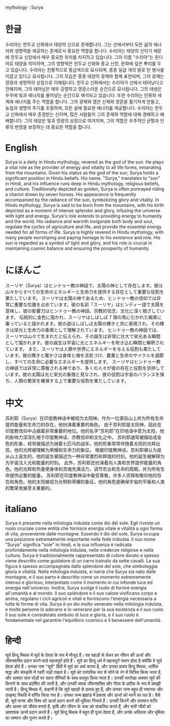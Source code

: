 mythology : Surya

# 한글

수리야는 힌두교 신화에서 태양의 신으로 존재합니다. 그는 산에서부터 모든 삶의 에너지와 생명력을 제공하는 존재로서 중요한 역할을 합니다.
수리야는 태양의 신이기 때문에 힌두교 신앙에서 매우 중요한 위치를 차지하고 있습니다. 그의 이름 "수리야"는 힌디어로 태양을 의미하며, 그의 영향력은 힌두교 신화와 종교 신앙, 문화에 깊은 뿌리를 두고 있습니다.
수리야는 전통적으로 황금색으로 묘사되며, 종종 일곱 개의 말로 탄 병사를 이끌고 있다고 묘사됩니다. 그의 모습은 종종 태양의 광채와 함께 표현되며, 그의 광채는 영광과 생명력의 상징으로 이해됩니다.
힌두교 신화에서는 수리야가 산에서 태어났다고 전해지며, 그의 태어남은 매우 강렬하고 영광스러운 순간으로 묘사됩니다. 그의 태생은 우주에 빛과 에너지를 불어넣는 순간으로 해석되고 있습니다.
또한 수리야는 인류와 세계에 에너지를 주는 역할을 합니다. 그의 광채와 열은 신체와 영혼을 활기차게 만들고, 농업과 생명의 주기를 조절하며, 모든 삶에 필요한 에너지를 제공합니다.
수리야는 힌두교 신화에서 매우 존경받는 신이며, 많은 사람들이 그의 존재와 역할에 대해 경배하고 예배합니다. 그의 태양은 빛과 영광의 상징으로 여겨지며, 그의 역할은 우주적인 균형과 인류의 번영을 보장하는 데 중요한 역할을 합니다.

# English

Surya is a deity in Hindu mythology, revered as the god of the sun. He plays a vital role as the provider of energy and vitality to all life forms, emanating from the mountains.
Given his status as the god of the sun, Surya holds a significant position in Hindu beliefs. His name, "Surya," translates to "sun" in Hindi, and his influence runs deep in Hindu mythology, religious beliefs, and culture.
Traditionally depicted as golden, Surya is often portrayed riding a chariot drawn by seven horses. His appearance is frequently accompanied by the radiance of the sun, symbolizing glory and vitality.
In Hindu mythology, Surya is said to be born from the mountains, with his birth depicted as a moment of intense splendor and glory, infusing the universe with light and energy.
Surya's role extends to providing energy to humanity and the world. His radiance and warmth invigorate both body and soul, regulate the cycles of agriculture and life, and provide the essential energy needed for all forms of life.
Surya is highly revered in Hindu mythology, with many people worshiping and paying homage to his existence and role. His sun is regarded as a symbol of light and glory, and his role is crucial in maintaining cosmic balance and ensuring the prosperity of humanity.

# にほんご

スーリヤ（Surya）はヒンドゥー教の神話で、太陽の神として存在します。彼は山々からすべての生命のエネルギーと生命力を提供する存在として重要な役割を果たしています。
スーリヤは太陽の神であるため、ヒンドゥー教の信仰では非常に重要な位置を占めています。彼の名前「スーリヤ」はヒンディー語で太陽を意味し、彼の影響力はヒンドゥー教の神話、宗教的信念、文化に深く根ざしています。
伝統的に金色に描かれ、スーリヤはしばしば 7 頭の馬に引かれた戦車に乗っていると描かれます。彼の姿はしばしば太陽の輝きと共に表現され、その輝きは栄光と生命力の象徴として理解されています。
ヒンドゥー教の神話では、スーリヤは山々で生まれたと伝えられ、その誕生は非常に壮大で栄光ある瞬間として描かれます。彼の誕生は宇宙に光とエネルギーを吹き込む瞬間と解釈されています。
また、スーリヤは人類や世界にエネルギーを与える役割も果たしています。彼の輝きと暖かさは身体と魂を活気づけ、農業と生命のサイクルを調節し、すべての生命に必要なエネルギーを提供します。
スーリヤはヒンドゥー教の神話では非常に尊敬される神であり、多くの人々が彼の存在と役割を崇拝しています。彼の太陽は光と栄光の象徴と見なされ、彼の役割は宇宙のバランスを保ち、人類の繁栄を確保する上で重要な役割を果たしています。

# 中文

苏利耶（Surya）在印度教神话中被视为太阳神。作为一位源自山上并为所有生命提供能量和生命力的存在，他扮演着重要的角色。
由于苏利耶是太阳神，因此在印度教信仰中占据着非常重要的地位。他的名字“苏利耶”在印地语中意为太阳，他的影响力深深扎根于印度教神话、宗教信仰和文化之中。
苏利耶通常被描绘成金色的形象，经常被描述为骑着七匹马的战车。他的形象常常伴随着太阳的光辉出现，他的光辉被理解为荣耀和生命力的象征。
根据印度教神话，苏利耶被认为是从山上诞生的，他的诞生被描述为一种非常激烈和辉煌的时刻。他的诞生被解释为为宇宙注入光和能量的时刻。
此外，苏利耶还扮演着向人类和世界提供能量的角色。他的光辉和热量使身体和灵魂充满活力，调节农业和生命的周期，并为所有生命提供必要的能量。
苏利耶在印度教神话中备受尊敬，许多人崇拜和敬仰他的存在和角色。他的太阳被视为光明和荣耀的象征，他的角色是确保宇宙的平衡和人类的繁荣发展至关重要的。

# italiano

Surya è presente nella mitologia induista come dio del sole. Egli riveste un ruolo cruciale come entità che fornisce energia vitale e vitalità a ogni forma di vita, proveniente dalle montagne.
Essendo il dio del sole, Surya occupa una posizione estremamente importante nella fede induista. Il suo nome "Surya" significa "sole" in hindi, e la sua influenza è radicata profondamente nella mitologia induista, nelle credenze religiose e nella cultura.
Surya è tradizionalmente rappresentato di colore dorato e spesso viene descritto come guidatore di un carro trainato da sette cavalli. La sua figura è spesso accompagnata dallo splendore del sole, che simboleggia gloria e vitalità.
Nella mitologia induista, si narra che Surya sia nato dalle montagne, e il suo parto è descritto come un momento estremamente intenso e glorioso, interpretato come il momento in cui infonde luce ed energia nell'universo.
Inoltre, Surya svolge il ruolo di fornire energia all'umanità e al mondo. Il suo splendore e il suo calore vivificano corpo e anima, regolano i cicli agricoli e vitali e forniscono l'energia necessaria a tutte le forme di vita.
Surya è un dio molto venerato nella mitologia induista, e molte persone lo adorano e lo venerano per la sua esistenza e il suo ruolo. Il suo sole è considerato simbolo di luce e gloria, e il suo ruolo è fondamentale nel garantire l'equilibrio cosmico e il benessere dell'umanità.

# हिन्दी

सूर्य हिन्दू मिथक में सूर्य के देवता के रूप में मौजूद हैं। वह पहाड़ों से लेकर हर जीवन की ऊर्जा और जीवनशक्ति प्रदान करने वाले महत्वपूर्ण होते हैं।
सूर्य का हिन्दू धर्म में महत्वपूर्ण स्थान होता है क्योंकि वे सूर्य देवता होते हैं। उनका नाम "सूर्य" हिंदी में सूर्य का अर्थ करता है, और उनका प्रभाव हिन्दू मिथक, धार्मिक श्रद्धा और संस्कृति में गहरी जड़ों रखता है।
सूर्य को पारंपरिक रूप से सोने के रंग में चित्रित किया जाता है, और अक्सर सात घोड़ों पर सवार सैनिकों के साथ प्रस्तुत किया जाता है। उनकी रूपरेखा अक्सर सूर्य की किरणों के साथ प्रदर्शित की जाती है, और उनकी चमक जीवनशक्ति और गौरव के प्रतीक के रूप में समझी जाती है।
हिन्दू मिथक में, कहानी है कि सूर्य पहाड़ों से उत्पन्न हुए हैं, और उनका जन्म बहुत ही भयानक और उत्कृष्ट स्थिति में वर्णित किया गया है। उनका जन्म ब्रह्मांड में प्रकाश और ऊर्जा को भरने का पल है।
वैसे ही, सूर्य मानव और विश्व को ऊर्जा प्रदान करने की भूमिका निभाते हैं। उनकी किरणें और तापमान शरीर और आत्मा को जीवंत बनाते हैं, कृषि और जीवन के चक्र को संचालित करते हैं, और सभी जीवों को आवश्यक ऊर्जा प्रदान करते हैं।
सूर्य हिन्दू मिथक में बहुत ही पूज्य देवता हैं, और उनके अस्तित्व और भूमिका का सम्मान और पूजन करते हैं।
